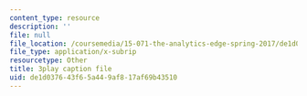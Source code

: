 ```yaml
---
content_type: resource
description: ''
file: null
file_location: /coursemedia/15-071-the-analytics-edge-spring-2017/de1d037643f65a449af817af69b43510_CLaRAzHxJGo.vtt
file_type: application/x-subrip
resourcetype: Other
title: 3play caption file
uid: de1d0376-43f6-5a44-9af8-17af69b43510
---
```


